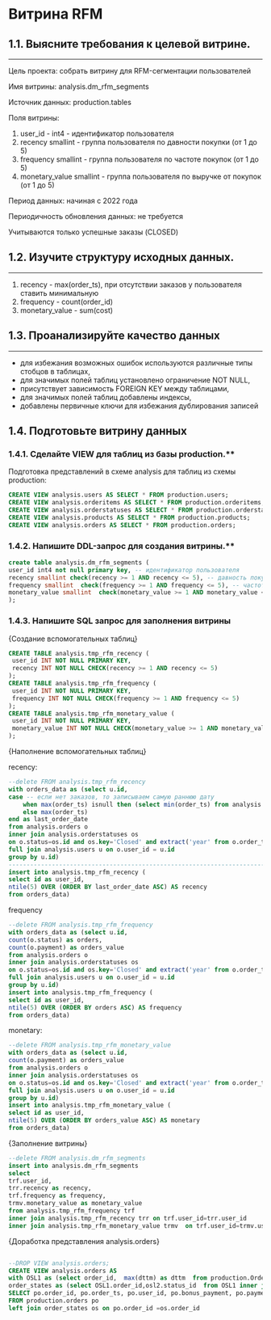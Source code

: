 # Витрина RFM

## 1.1. Выясните требования к целевой витрине.

-----------

Цель проекта: собрать витрину для RFM-сегментации пользователей 


Имя витрины: analysis.dm_rfm_segments

Источник данных: production.tables

Поля витрины: 
1. user_id - int4 - идентификатор пользователя
2. recency smallint - группа пользователя по давности покупки (от 1 до 5)
3. frequency smallint - группа пользователя по частоте покупок (от 1 до 5)
4. monetary_value smallint - группа пользователя по выручке от покупок (от 1 до 5)

Период данных: начиная с 2022 года

Периодичность обновления данных: не требуется

Учитываются только успешные заказы (CLOSED)


## 1.2. Изучите структуру исходных данных.


-----------
1. recency - max(order_ts), при отсутствии заказов у пользователя ставить минимальную
2. frequency - count(order_id)
3. monetary_value - sum(cost)


## 1.3. Проанализируйте качество данных

-----------

- для избежания возможных ошибок используются различные типы стобцов в таблицах,
- для значимых полей таблиц установлено ограничение NOT NULL,
- присутствует зависимость FOREIGN KEY между таблицами,
- для значимых полей таблиц добавлены индексы, 
- добавлены первичные ключи для избежания дублирования записей


## 1.4. Подготовьте витрину данных





### 1.4.1. Сделайте VIEW для таблиц из базы production.**

Подготовка представлений  в схеме analysis для таблиц из схемы production:
```SQL
CREATE VIEW analysis.users AS SELECT * FROM production.users;
CREATE VIEW analysis.orderitems AS SELECT * FROM production.orderitems;
CREATE VIEW analysis.orderstatuses AS SELECT * FROM production.orderstatuses;
CREATE VIEW analysis.products AS SELECT * FROM production.products;
CREATE VIEW analysis.orders AS SELECT * FROM production.orders;


```

### 1.4.2. Напишите DDL-запрос для создания витрины.**

```SQL
create table analysis.dm_rfm_segments (
user_id int4 not null primary key, -- идентификатор пользователя
recency smallint check(recency >= 1 AND recency <= 5), -- давность покупок
frequency smallint  check(frequency >= 1 AND frequency <= 5), -- частота покупок
monetary_value smallint  check(monetary_value >= 1 AND monetary_value <= 5) -- выручка
);

```

### 1.4.3. Напишите SQL запрос для заполнения витрины

{Создание вспомогательных таблиц}

```SQL
CREATE TABLE analysis.tmp_rfm_recency (
 user_id INT NOT NULL PRIMARY KEY,
 recency INT NOT NULL CHECK(recency >= 1 AND recency <= 5)
);
CREATE TABLE analysis.tmp_rfm_frequency (
 user_id INT NOT NULL PRIMARY KEY,
 frequency INT NOT NULL CHECK(frequency >= 1 AND frequency <= 5)
);
CREATE TABLE analysis.tmp_rfm_monetary_value (
 user_id INT NOT NULL PRIMARY KEY,
 monetary_value INT NOT NULL CHECK(monetary_value >= 1 AND monetary_value <= 5)
);

```

{Наполнение вспомогательных таблиц}

recency:
```SQL
--delete FROM analysis.tmp_rfm_recency
with orders_data as (select u.id,
case -- если нет заказов, то записываем самую раннюю дату
    when max(order_ts) isnull then (select min(order_ts) from analysis.orders)
    else max(order_ts)
end as last_order_date
from analysis.orders o
inner join analysis.orderstatuses os
on o.status=os.id and os.key='Closed' and extract('year' from o.order_ts)>=2022
full join analysis.users u on o.user_id = u.id
group by u.id)
---------------------------------------------------------------------------------------------
insert into analysis.tmp_rfm_recency (
select id as user_id,
ntile(5) OVER (ORDER BY last_order_date ASC) AS recency
from orders_data)
```

frequency
```SQL
--delete FROM analysis.tmp_rfm_frequency
with orders_data as (select u.id,
count(o.status) as orders,
count(o.payment) as orders_value
from analysis.orders o
inner join analysis.orderstatuses os
on o.status=os.id and os.key='Closed' and extract('year' from o.order_ts)>=2022
full join analysis.users u on o.user_id = u.id
group by u.id)
insert into analysis.tmp_rfm_frequency (
select id as user_id,
ntile(5) OVER (ORDER BY orders ASC) AS frequency
from orders_data)
```

monetary:
```SQL
--delete FROM analysis.tmp_rfm_monetary_value
with orders_data as (select u.id,
count(o.payment) as orders_value
from analysis.orders o
inner join analysis.orderstatuses os
on o.status=os.id and os.key='Closed' and extract('year' from o.order_ts)>=2022
full join analysis.users u on o.user_id = u.id
group by u.id)
insert into analysis.tmp_rfm_monetary_value (
select id as user_id,
ntile(5) OVER (ORDER BY orders_value ASC) AS monetary
from orders_data)

```


{Заполнение витрины}

```SQL
--delete FROM analysis.dm_rfm_segments
insert into analysis.dm_rfm_segments
select 
trf.user_id,
trr.recency as recency,
trf.frequency as frequency,
trmv.monetary_value as monetary_value 
from analysis.tmp_rfm_frequency trf
inner join analysis.tmp_rfm_recency trr on trf.user_id=trr.user_id
inner join analysis.tmp_rfm_monetary_value trmv  on trf.user_id=trmv.user_id 
```





{Доработка представления analysis.orders}

```SQL

--DROP VIEW analysis.orders;
CREATE VIEW analysis.orders AS 
with OSL1 as (select order_id,  max(dttm) as dttm  from production.OrderStatusLog group by order_id), 
order_states as (select OSL1.order_id,osl2.status_id  from OSL1 inner join production.OrderStatusLog OSL2 on OSL1.dttm =osl2.dttm) 
SELECT po.order_id, po.order_ts, po.user_id, po.bonus_payment, po.payment, po."cost", po.bonus_grant, os.status_id as status
FROM production.orders po
left join order_states os on po.order_id =os.order_id
```

